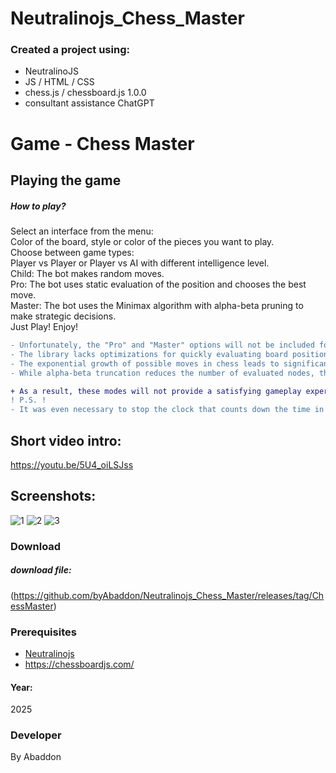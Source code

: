 # Neutralinojs_Chess_Master


### Created a project using:
+ NeutralinoJS 
+ JS / HTML / CSS
+ chess.js / chessboard.js  1.0.0
+ consultant assistance ChatGPT

# Game - Chess Master


## Playing the game
##### How to play? </br>
Select an interface from the menu:</br>
Color of the board, style or color of the pieces you want to play. </br>
Choose between game types:</br>
Player vs Player or Player vs AI with different intelligence level. </br>
Child: The bot makes random moves. </br>
Pro: The bot uses static evaluation of the position and chooses the best move. </br>
Master: The bot uses the Minimax algorithm with alpha-beta pruning to make strategic decisions.  </br>
Just Play! Enjoy!

```diff
- Unfortunately, the "Pro" and "Master" options will not be included for use due to the slow processing speed of the chess.js library. This limitation stems from the computational inefficiency of implementing the Minimax algorithm with alpha-beta truncation within the library. Specifically:
- The library lacks optimizations for quickly evaluating board positions, making even shallow depth searches (eg depth 2 or 3) unreasonably slow.
- The exponential growth of possible moves in chess leads to significant performance issues when trying to calculate strategic moves using Minimax.
- While alpha-beta truncation reduces the number of evaluated nodes, the lack of highly efficient evaluation functions and advanced heuristics in the library exacerbates the problem.

+ As a result, these modes will not provide a satisfying gameplay experience due to the long delays between moves.
! P.S. !
- It was even necessary to stop the clock that counts down the time in seconds to avoid lag and improve performance.
```


## Short video intro:
https://youtu.be/5U4_oiLSJss

## Screenshots:
![1](https://github.com/user-attachments/assets/e2597f93-e82b-4c58-aed8-2e1c4a1749d6)
![2](https://github.com/user-attachments/assets/eaa1870a-c8da-485c-a65c-177bf958371f)
![3](https://github.com/user-attachments/assets/f0d42c32-8e2e-4dc3-8141-2b921a41196a)



### Download
##### download file:
(https://github.com/byAbaddon/Neutralinojs_Chess_Master/releases/tag/ChessMaster)


### Prerequisites
- [Neutralinojs](https://neutralino.js.org)
- https://chessboardjs.com/
#### Year:
2025

### Developer
By Abaddon

<br>

